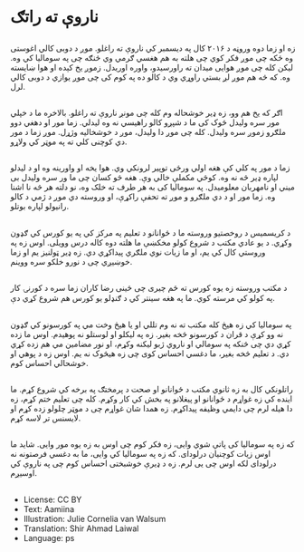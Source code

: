 # ناروې ته راتګ

##
زه او زما دوه وروڼه د ۲۰۱۶ کال په دیسمبر کي ناروې ته راغلو. موږ د دوبی کالي اغوستی وه ځکه چی موږ فکر کوي چی هلته به هم هغسي ګرمي وي څنګه چی په سومالیا کي وه. لیکن کله چی موږ هوایی میدان ته راورسیدو، واوره اوریدل. زموږ یخ کېده او هوا ښایسته وه. که څه هم موږ لږ بستي راوړي وي د کالو ده په کوم کی چی موږ یوازي د دوبی کالي لرل.

##
اګر که یخ هم وو، زه ډیر خوشحاله وم کله چی مونږ ناروې ته راغلو. بالاخره ما د خپلي مور سره ولیدل څوک کی ما د شپږو کالو راهیسي نه وه لیدلي. زما مور او دهغي دوو ملګرو زموږ سره ولیدل. کله چی موږ دا ولیدل، موږ د خوشخالیه وژړل. موږ زما د مور دي کوچنی کلي ته په موټر کي ولاړو.

##
زما د مور په کلي کې هغه اولي ورځی توپیر لرونکي وي. هوا یخه او واورینه وه او د لیدلو لپاره ډیر څه نه وه. کوڅي مکملې خالي وې. هغه څو کسان چی ما ور سره ولیدل بی میني او نامهربان معلومیدل. په سومالیا کی به هر طرف ته خلک وه، نو دلته هر څه نا اشنا وه. زما مور او د دي ملګرو و موږ ته تحفې راکړې، او وروسته دي موږ د ژمي د کالو رانیولو لپاره بوتلو.

##
د کریسمیس د روخصتیو وروسته ما د ځوانانو د تعلیم په مرکز کي په یو کورس کي ګډون وکړي. د یو عادي مکتب د شروع کولو مخکښې ما هلته دوه کاله درس وویلی. اوس زه په وروستي کال کي یم، او ما زیات نوي ملګري پیداکړي دي. زه ډیر ټولنیز یم او زما خوښیږي چی د نورو خلکو سره ووینم.

##
د مکتب وروسته زه یوه کورس ته ځم چیری چی ځينی رضا کاران زما سره د کورنۍ کار په کولو کي مرسته کوي. ما په هغه سینتر کي د ګنډلو یو کورس هم شروع کړي دې.

##
په سومالیا کي زه هیڅ کله مکتب ته نه وم تللي او یا هیڅ وخت مي په کورسونو کي ګډون نه وو کړې د قران د کورسونو څخه بغیر. زه په لیکلو او لوستلو نه پوهیدم. اوس ما زده کړي دي چی څنکه په سومالي او ناروي ژبو لیکنه وکړم، او نور مضامین مي هم زده کړي دي. د تعلیم څخه بغیر، ما دغسي احساس کوی چی زه هیڅوک نه یم. اوس زه د پوهي او خوشحالي احساس کوم.

##
راتلونکي کال به زه ثانوي مکتب د ځوانانو او صحت د پرمختګ په برخه کي شروع کړم. ما اینده کي زه غواړم د ځوانانو او پیغلانو په بخش کي کار وکړم. کله چی تعلیم ختم کړم، زه دا هیله لرم چی دایمي وظیفه پیداکړم. زه همدا شان غواړم چی د موټر چلولو زده کړم او لایسنس تر لاسه کړم.

##
که زه په سومالیا کی پاتې شوي وایی، زه فکر کوم چی اوس به زه یوه مور وایی. شاید ما اوس زیات کوچنیان درلودای. که زه په سومالیا کي وایی، ما به دغسي فرصتونه نه درلودای لکه اوس چی یی لرم. زه د ډیرې خوشبختی احساس کوم چی په ناروې کي اوسیږم.

##
* License: CC BY
* Text: Aamiina
* Illustration: Julie Cornelia van Walsum
* Translation: Shir Ahmad Laiwal
* Language: ps
